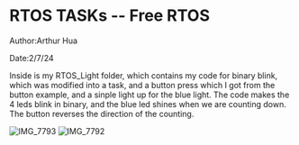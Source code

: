 # RTOS TASKs -- Free RTOS

Author:Arthur Hua

Date:2/7/24

Inside is my RTOS_Light folder, which contains my code for binary blink, which was modified into a task, and a button press which I got from the button example, and a sinple light up for the blue light. The code makes the 4 leds blink in binary, and the blue led shines when we are counting down. The button reverses the direction of the counting.


![IMG_7793](https://github.com/BU-EC444/Hua-Arthur/assets/47343227/128613f1-4a0d-45f0-a591-e4c9e4184390)
![IMG_7792](https://github.com/BU-EC444/Hua-Arthur/assets/47343227/a111cceb-51d7-4207-bda6-e080bd4451ca)
